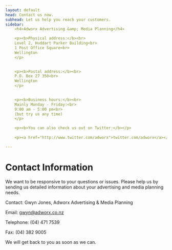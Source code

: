 ```yaml
---
layout: default
head: Contact us now.
subhead: Let us help you reach your customers.
sidebar:
    <h4>Adworx Advertising &amp; Media Planning</h4>

    <p><b>Physical address:</b><br>
    Level 2, Huddart Parker Building<br>
    1 Post Office Square<br>
    Wellington
    </p>

    
    <p><b>Postal address:</b><br>
    P.O. Box 27 350<br>
    Wellington
    </p>
    

    <p><b>Business hours:</b><br>
    Mainly Monday - Friday:<br>
    9:00 am - 5:00 pm<br>
    (but try us any time)
    </p>

    <p><b>You can also check us out on Twitter:</b></p>
    
    <p><a href="http://www.twitter.com/adworx">twitter.com/adworx</a></p>

---
```


# Contact Information

We want to be responsive to your questions or issues. Please help us by sending us detailed information about your advertising and media planning needs.

Contact: Gwyn Jones, Adworx Advertising & Media Planning

Email: [gwyn@adworx.co.nz](mailto:gwyn@adworx.co.nz)

Telephone: (04) 471 7539

Fax: (04) 382 9005

We will get back to you as soon as we can.

